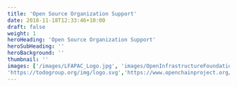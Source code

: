 ```yaml
---
title: 'Open Source Organization Support'
date: 2018-11-18T12:33:46+10:00
draft: false
weight: 1
heroHeading: 'Open Source Organization Support'
heroSubHeading: ''
heroBackground: ''
thumbnail: ''
images: ['/images/LFAPAC_Logo.jpg', 'images/OpenInfrastructureFoundation-logo.svg',
'https://todogroup.org/img/logo.svg','https://www.openchainproject.org/wp-content/uploads/sites/15/2019/10/openchain-hztl-color-01.svg','https://chaoss.community/wp-content/uploads/2022/08/chaoss-white-2.png','images/x-lab.jpeg','images/trust-os.jpg']
---
```


